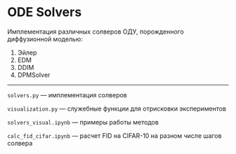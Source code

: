 # ODE Solvers
Имплементация различных солверов ОДУ, порожденного диффузионной моделью:
1. Эйлер
2. EDM
3. DDIM
4. DPMSolver

---  
`solvers.py` — имплементация солверов

`visualization.py` — служебные функции для отрисковки экспериментов

`solvers_visual.ipynb` — примеры работы методов

`calc_fid_cifar.ipynb` — расчет FID на CIFAR-10 на разном числе шагов солвера
